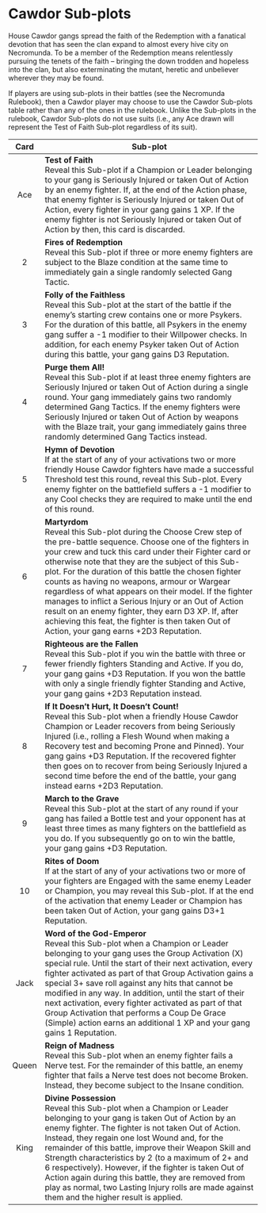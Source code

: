 # Cawdor Sub-plots

House Cawdor gangs spread the faith of the Redemption with a fanatical devotion
that has seen the clan expand to almost every hive city on Necromunda. To be a
member of the Redemption means relentlessly pursuing the tenets of the faith –
bringing the down trodden and hopeless into the clan, but also exterminating the
mutant, heretic and unbeliever wherever they may be found.

If players are using sub-plots in their battles (see the Necromunda Rulebook), then a
Cawdor player may choose to use the Cawdor Sub-plots table rather than any of the
ones in the rulebook. Unlike the Sub-plots in the rulebook, Cawdor Sub-plots do not
use suits (i.e., any Ace drawn will represent the Test of Faith Sub-plot regardless of
its suit).

| Card  | Sub-plot                                                                                                                                                                                                                                                                                                                                                                                                                                                                                                                                                                                                                     |
| :---: | ---------------------------------------------------------------------------------------------------------------------------------------------------------------------------------------------------------------------------------------------------------------------------------------------------------------------------------------------------------------------------------------------------------------------------------------------------------------------------------------------------------------------------------------------------------------------------------------------------------------------------- |
|  Ace  | **Test of Faith**<br /> Reveal this Sub-plot if a Champion or Leader belonging to your gang is Seriously Injured or taken Out of Action by an enemy fighter. If, at the end of the Action phase, that enemy fighter is Seriously Injured or taken Out of Action, every fighter in your gang gains 1 XP. If the enemy fighter is not Seriously Injured or taken Out of Action by then, this card is discarded.                                                                                                                                                                                                                |
|   2   | **Fires of Redemption**<br /> Reveal this Sub-plot if three or more enemy fighters are subject to the Blaze condition at the same time to immediately gain a single randomly selected Gang Tactic.                                                                                                                                                                                                                                                                                                                                                                                                                           |
|   3   | **Folly of the Faithless**<br /> Reveal this Sub-plot at the start of the battle if the enemy’s starting crew contains one or more Psykers. For the duration of this battle, all Psykers in the enemy gang suffer a -1 modifier to their Willpower checks. In addition, for each enemy Psyker taken Out of Action during this battle, your gang gains D3 Reputation.                                                                                                                                                                                                                                                         |
|   4   | **Purge them All!**<br /> Reveal this Sub-plot if at least three enemy fighters are Seriously Injured or taken Out of Action during a single round. Your gang immediately gains two randomly determined Gang Tactics. If the enemy fighters were Seriously Injured or taken Out of Action by weapons with the Blaze trait, your gang immediately gains three randomly determined Gang Tactics instead.                                                                                                                                                                                                                       |
|   5   | **Hymn of Devotion**<br /> If at the start of any of your activations two or more friendly House Cawdor fighters have made a successful Threshold test this round, reveal this Sub-plot. Every enemy fighter on the battlefield suffers a -1 modifier to any Cool checks they are required to make until the end of this round.                                                                                                                                                                                                                                                                                              |
|   6   | **Martyrdom**<br /> Reveal this Sub-plot during the Choose Crew step of the pre-battle sequence. Choose one of the fighters in your crew and tuck this card under their Fighter card or otherwise note that they are the subject of this Sub-plot. For the duration of this battle the chosen fighter counts as having no weapons, armour or Wargear regardless of what appears on their model. If the fighter manages to inflict a Serious Injury or an Out of Action result on an enemy fighter, they earn D3 XP. If, after achieving this feat, the fighter is then taken Out of Action, your gang earns +2D3 Reputation. |
|   7   | **Righteous are the Fallen**<br /> Reveal this Sub-plot if you win the battle with three or fewer friendly fighters Standing and Active. If you do, your gang gains +D3 Reputation. If you won the battle with only a single friendly fighter Standing and Active, your gang gains +2D3 Reputation instead.                                                                                                                                                                                                                                                                                                                  |
|   8   | **If It Doesn’t Hurt, It Doesn’t Count!**<br /> Reveal this Sub-plot when a friendly House Cawdor Champion or Leader recovers from being Seriously Injured (i.e., rolling a Flesh Wound when making a Recovery test and becoming Prone and Pinned). Your gang gains +D3 Reputation. If the recovered fighter then goes on to recover from being Seriously Injured a second time before the end of the battle, your gang instead earns +2D3 Reputation.                                                                                                                                                                       |
|   9   | **March to the Grave**<br /> Reveal this Sub-plot at the start of any round if your gang has failed a Bottle test and your opponent has at least three times as many fighters on the battlefield as you do. If you subsequently go on to win the battle, your gang gains +D3 Reputation.                                                                                                                                                                                                                                                                                                                                     |
|  10   | **Rites of Doom**<br /> If at the start of any of your activations two or more of your fighters are Engaged with the same enemy Leader or Champion, you may reveal this Sub-plot. If at the end of the activation that enemy Leader or Champion has been taken Out of Action, your gang gains D3+1 Reputation.                                                                                                                                                                                                                                                                                                               |
| Jack  | **Word of the God-Emperor**<br /> Reveal this Sub-plot when a Champion or Leader belonging to your gang uses the Group Activation (X) special rule. Until the start of their next activation, every fighter activated as part of that Group Activation gains a special 3+ save roll against any hits that cannot be modified in any way. In addition, until the start of their next activation, every fighter activated as part of that Group Activation that performs a Coup De Grace (Simple) action earns an additional 1 XP and your gang gains 1 Reputation.                                                            |
| Queen | **Reign of Madness**<br /> Reveal this Sub-plot when an enemy fighter fails a Nerve test. For the remainder of this battle, an enemy fighter that fails a Nerve test does not become Broken. Instead, they become subject to the Insane condition.                                                                                                                                                                                                                                                                                                                                                                           |
| King  | **Divine Possession**<br /> Reveal this Sub-plot when a Champion or Leader belonging to your gang is taken Out of Action by an enemy fighter. The fighter is not taken Out of Action. Instead, they regain one lost Wound and, for the remainder of this battle, improve their Weapon Skill and Strength characteristics by 2 (to a maximum of 2+ and 6 respectively). However, if the fighter is taken Out of Action again during this battle, they are removed from play as normal, two Lasting Injury rolls are made against them and the higher result is applied.                                                       |
